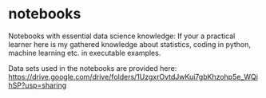 # notebooks

Notebooks with essential data science knowledge:
If your a practical learner here is my gathered knowledge about
statistics, coding in python, machine learning etc. in executable examples.

Data sets used in the notebooks are provided here:
https://drive.google.com/drive/folders/1UzgxrOvtdJwKui7gbKhzohp5e_WQihSP?usp=sharing
